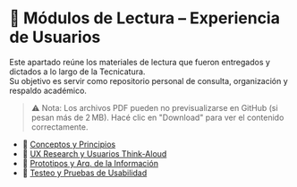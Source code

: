 # 📍 Módulos de Lectura – Experiencia de Usuarios

Este apartado reúne los materiales de lectura que fueron entregados y dictados a lo largo de la Tecnicatura.  
Su objetivo es servir como repositorio personal de consulta, organización y respaldo académico.

> ⚠️ Nota: Los archivos PDF pueden no previsualizarse en GitHub (si pesan más de 2 MB). Hacé clic en "Download" para ver el contenido correctamente.

- 📘 [Conceptos y Principios](https://github.com/DakotaB75/Teclab_Tecnicatura_Sup_Programacion_Tareas/blob/0052d6e262c155e442ce161ce6267f43e7013c00/Experiencia%20de%20Usuarios/Material_Leer.pdf)
- 📘 [UX Research y Usuarios Think-Aloud](https://github.com/DakotaB75/Teclab_Tecnicatura_Sup_Programacion_Tareas/blob/0052d6e262c155e442ce161ce6267f43e7013c00/Experiencia%20de%20Usuarios/Material_Leer2.pdf)
- 📘 [Prototipos y Arq. de la Información](https://github.com/DakotaB75/Teclab_Tecnicatura_Sup_Programacion_Tareas/blob/0052d6e262c155e442ce161ce6267f43e7013c00/Experiencia%20de%20Usuarios/Material_Leer3.pdf)
- 📘 [Testeo y Pruebas de Usabilidad](https://github.com/DakotaB75/Teclab_Tecnicatura_Sup_Programacion_Tareas/blob/0052d6e262c155e442ce161ce6267f43e7013c00/Experiencia%20de%20Usuarios/Material_Leer4.pdf)

